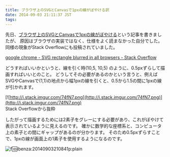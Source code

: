 ```yaml
---
title: ブラウザ上のSVGとCanvasで1pxの線がぼやける訳
date: 2014-09-03 21:11:37 JST
tags: 
---
```


先日、[ブラウザ上のSVGとCanvasで1pxの線がぼやける](http://folioscope.hatenablog.jp/entry/2014/08/25/192823:title)という記事を書きましたが、
原因はブラウザの実装ではなく、仕様をよく読まなかった自分でした。
同様の現象がStack Overflowにも投稿されていました。

[google chrome - SVG rectangle blurred in all browsers - Stack Overflow](http://stackoverflow.com/questions/18019453/svg-rectangle-blurred-in-all-browsers)

どうすればいいかというと、線を引く時(10,5, 10,5) のように、0.5pxずらして描画すればいいとのこと。
どうしてその必要があるのかという言うと、例えばSVGやCanvasで(1,1)の地点から幅1pxの線を引くと、0.5から1.5の間に1pxの線が引かれます。

[![http://i.stack.imgur.com/74fN7.png](http://i.stack.imgur.com/74fN7.png)](http://i.stack.imgur.com/74fN7.png)  
Stack Overflowから抜粋

したがって描画するためには2素子をグレーにする必要があり、これがぼやけて表示されているように見えるのです。
確かに数学的な座標系と、コンピュータ上の素子との間にギャップがあるのが分かります。
そのため0.5pxずらすことで、1pxの線が画面上の1素子を使用するようになるのです。

![f:id:ibenza:20140903210841p:plain](/2014/09/03/20140903210841.png)

